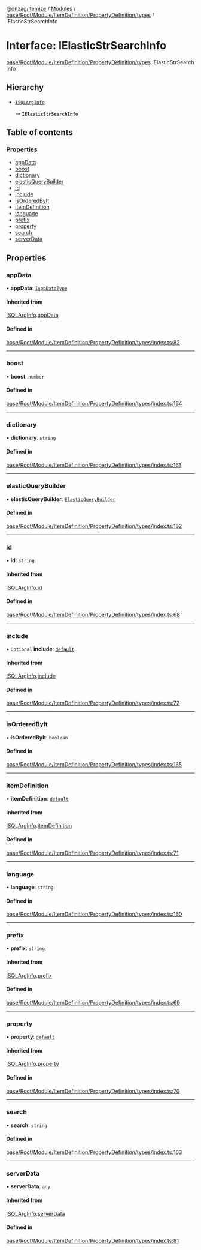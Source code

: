 [@onzag/itemize](../README.md) / [Modules](../modules.md) / [base/Root/Module/ItemDefinition/PropertyDefinition/types](../modules/base_Root_Module_ItemDefinition_PropertyDefinition_types.md) / IElasticStrSearchInfo

# Interface: IElasticStrSearchInfo

[base/Root/Module/ItemDefinition/PropertyDefinition/types](../modules/base_Root_Module_ItemDefinition_PropertyDefinition_types.md).IElasticStrSearchInfo

## Hierarchy

- [`ISQLArgInfo`](base_Root_Module_ItemDefinition_PropertyDefinition_types.ISQLArgInfo.md)

  ↳ **`IElasticStrSearchInfo`**

## Table of contents

### Properties

- [appData](base_Root_Module_ItemDefinition_PropertyDefinition_types.IElasticStrSearchInfo.md#appdata)
- [boost](base_Root_Module_ItemDefinition_PropertyDefinition_types.IElasticStrSearchInfo.md#boost)
- [dictionary](base_Root_Module_ItemDefinition_PropertyDefinition_types.IElasticStrSearchInfo.md#dictionary)
- [elasticQueryBuilder](base_Root_Module_ItemDefinition_PropertyDefinition_types.IElasticStrSearchInfo.md#elasticquerybuilder)
- [id](base_Root_Module_ItemDefinition_PropertyDefinition_types.IElasticStrSearchInfo.md#id)
- [include](base_Root_Module_ItemDefinition_PropertyDefinition_types.IElasticStrSearchInfo.md#include)
- [isOrderedByIt](base_Root_Module_ItemDefinition_PropertyDefinition_types.IElasticStrSearchInfo.md#isorderedbyit)
- [itemDefinition](base_Root_Module_ItemDefinition_PropertyDefinition_types.IElasticStrSearchInfo.md#itemdefinition)
- [language](base_Root_Module_ItemDefinition_PropertyDefinition_types.IElasticStrSearchInfo.md#language)
- [prefix](base_Root_Module_ItemDefinition_PropertyDefinition_types.IElasticStrSearchInfo.md#prefix)
- [property](base_Root_Module_ItemDefinition_PropertyDefinition_types.IElasticStrSearchInfo.md#property)
- [search](base_Root_Module_ItemDefinition_PropertyDefinition_types.IElasticStrSearchInfo.md#search)
- [serverData](base_Root_Module_ItemDefinition_PropertyDefinition_types.IElasticStrSearchInfo.md#serverdata)

## Properties

### appData

• **appData**: [`IAppDataType`](server.IAppDataType.md)

#### Inherited from

[ISQLArgInfo](base_Root_Module_ItemDefinition_PropertyDefinition_types.ISQLArgInfo.md).[appData](base_Root_Module_ItemDefinition_PropertyDefinition_types.ISQLArgInfo.md#appdata)

#### Defined in

[base/Root/Module/ItemDefinition/PropertyDefinition/types/index.ts:82](https://github.com/onzag/itemize/blob/a24376ed/base/Root/Module/ItemDefinition/PropertyDefinition/types/index.ts#L82)

___

### boost

• **boost**: `number`

#### Defined in

[base/Root/Module/ItemDefinition/PropertyDefinition/types/index.ts:164](https://github.com/onzag/itemize/blob/a24376ed/base/Root/Module/ItemDefinition/PropertyDefinition/types/index.ts#L164)

___

### dictionary

• **dictionary**: `string`

#### Defined in

[base/Root/Module/ItemDefinition/PropertyDefinition/types/index.ts:161](https://github.com/onzag/itemize/blob/a24376ed/base/Root/Module/ItemDefinition/PropertyDefinition/types/index.ts#L161)

___

### elasticQueryBuilder

• **elasticQueryBuilder**: [`ElasticQueryBuilder`](../classes/server_elastic.ElasticQueryBuilder.md)

#### Defined in

[base/Root/Module/ItemDefinition/PropertyDefinition/types/index.ts:162](https://github.com/onzag/itemize/blob/a24376ed/base/Root/Module/ItemDefinition/PropertyDefinition/types/index.ts#L162)

___

### id

• **id**: `string`

#### Inherited from

[ISQLArgInfo](base_Root_Module_ItemDefinition_PropertyDefinition_types.ISQLArgInfo.md).[id](base_Root_Module_ItemDefinition_PropertyDefinition_types.ISQLArgInfo.md#id)

#### Defined in

[base/Root/Module/ItemDefinition/PropertyDefinition/types/index.ts:68](https://github.com/onzag/itemize/blob/a24376ed/base/Root/Module/ItemDefinition/PropertyDefinition/types/index.ts#L68)

___

### include

• `Optional` **include**: [`default`](../classes/base_Root_Module_ItemDefinition_Include.default.md)

#### Inherited from

[ISQLArgInfo](base_Root_Module_ItemDefinition_PropertyDefinition_types.ISQLArgInfo.md).[include](base_Root_Module_ItemDefinition_PropertyDefinition_types.ISQLArgInfo.md#include)

#### Defined in

[base/Root/Module/ItemDefinition/PropertyDefinition/types/index.ts:72](https://github.com/onzag/itemize/blob/a24376ed/base/Root/Module/ItemDefinition/PropertyDefinition/types/index.ts#L72)

___

### isOrderedByIt

• **isOrderedByIt**: `boolean`

#### Defined in

[base/Root/Module/ItemDefinition/PropertyDefinition/types/index.ts:165](https://github.com/onzag/itemize/blob/a24376ed/base/Root/Module/ItemDefinition/PropertyDefinition/types/index.ts#L165)

___

### itemDefinition

• **itemDefinition**: [`default`](../classes/base_Root_Module_ItemDefinition.default.md)

#### Inherited from

[ISQLArgInfo](base_Root_Module_ItemDefinition_PropertyDefinition_types.ISQLArgInfo.md).[itemDefinition](base_Root_Module_ItemDefinition_PropertyDefinition_types.ISQLArgInfo.md#itemdefinition)

#### Defined in

[base/Root/Module/ItemDefinition/PropertyDefinition/types/index.ts:71](https://github.com/onzag/itemize/blob/a24376ed/base/Root/Module/ItemDefinition/PropertyDefinition/types/index.ts#L71)

___

### language

• **language**: `string`

#### Defined in

[base/Root/Module/ItemDefinition/PropertyDefinition/types/index.ts:160](https://github.com/onzag/itemize/blob/a24376ed/base/Root/Module/ItemDefinition/PropertyDefinition/types/index.ts#L160)

___

### prefix

• **prefix**: `string`

#### Inherited from

[ISQLArgInfo](base_Root_Module_ItemDefinition_PropertyDefinition_types.ISQLArgInfo.md).[prefix](base_Root_Module_ItemDefinition_PropertyDefinition_types.ISQLArgInfo.md#prefix)

#### Defined in

[base/Root/Module/ItemDefinition/PropertyDefinition/types/index.ts:69](https://github.com/onzag/itemize/blob/a24376ed/base/Root/Module/ItemDefinition/PropertyDefinition/types/index.ts#L69)

___

### property

• **property**: [`default`](../classes/base_Root_Module_ItemDefinition_PropertyDefinition.default.md)

#### Inherited from

[ISQLArgInfo](base_Root_Module_ItemDefinition_PropertyDefinition_types.ISQLArgInfo.md).[property](base_Root_Module_ItemDefinition_PropertyDefinition_types.ISQLArgInfo.md#property)

#### Defined in

[base/Root/Module/ItemDefinition/PropertyDefinition/types/index.ts:70](https://github.com/onzag/itemize/blob/a24376ed/base/Root/Module/ItemDefinition/PropertyDefinition/types/index.ts#L70)

___

### search

• **search**: `string`

#### Defined in

[base/Root/Module/ItemDefinition/PropertyDefinition/types/index.ts:163](https://github.com/onzag/itemize/blob/a24376ed/base/Root/Module/ItemDefinition/PropertyDefinition/types/index.ts#L163)

___

### serverData

• **serverData**: `any`

#### Inherited from

[ISQLArgInfo](base_Root_Module_ItemDefinition_PropertyDefinition_types.ISQLArgInfo.md).[serverData](base_Root_Module_ItemDefinition_PropertyDefinition_types.ISQLArgInfo.md#serverdata)

#### Defined in

[base/Root/Module/ItemDefinition/PropertyDefinition/types/index.ts:81](https://github.com/onzag/itemize/blob/a24376ed/base/Root/Module/ItemDefinition/PropertyDefinition/types/index.ts#L81)

